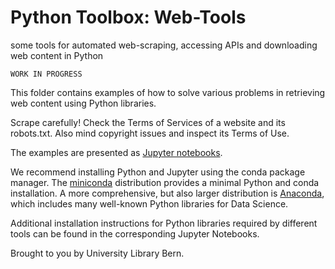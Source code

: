 # Python Toolbox: Web-Tools

some tools for automated web-scraping, accessing APIs and downloading web content in Python



	WORK IN PROGRESS

This folder contains examples of how to solve various problems in retrieving web content using Python libraries.

Scrape carefully! Check the Terms of Services of a website and its robots.txt. Also mind copyright issues and inspect its Terms of Use.

The examples are presented as [Jupyter notebooks](http://jupyter.org). 

We recommend installing Python and Jupyter using the conda package manager. The [miniconda](http://docs.conda.io/en/latest/miniconda.html) distribution provides a minimal Python and conda installation. A more comprehensive, but also larger distribution is [Anaconda](https://www.anaconda.com/products/individual), which includes many well-known Python libraries for Data Science.

Additional installation instructions for Python libraries required by different tools can be found in the corresponding Jupyter Notebooks.

Brought to you by University Library Bern.
